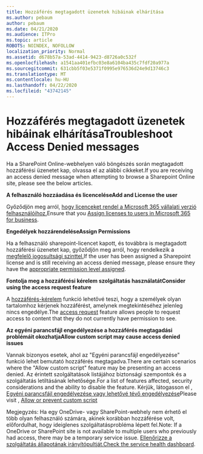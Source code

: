 ```yaml
---
title: Hozzáférés megtagadott üzenetek hibáinak elhárítása
ms.author: pebaum
author: pebaum
ms.date: 04/21/2020
ms.audience: ITPro
ms.topic: article
ROBOTS: NOINDEX, NOFOLLOW
localization_priority: Normal
ms.assetid: d678b57a-53ad-4414-9423-d8726a0c532f
ms.openlocfilehash: a1541aa401efbc03e8a6104ba435c7fdf20a977a
ms.sourcegitcommit: 631cbb5f03e5371f0995e976536d24e9d13746c3
ms.translationtype: MT
ms.contentlocale: hu-HU
ms.lasthandoff: 04/22/2020
ms.locfileid: "43742145"
---
```

# <a name="troubleshoot-access-denied-messages"></a><span data-ttu-id="2cd9f-102">Hozzáférés megtagadott üzenetek hibáinak elhárítása</span><span class="sxs-lookup"><span data-stu-id="2cd9f-102">Troubleshoot Access Denied messages</span></span>

<span data-ttu-id="2cd9f-103">Ha a SharePoint Online-webhelyen való böngészés során megtagadott hozzáférési üzenetet kap, olvassa el az alábbi cikkeket.</span><span class="sxs-lookup"><span data-stu-id="2cd9f-103">If you are receiving an access denied message when attempting to browse a Sharepoint Online site, please see the below articles.</span></span>

<span data-ttu-id="2cd9f-104">**A felhasználó hozzáadása és licencelése**</span><span class="sxs-lookup"><span data-stu-id="2cd9f-104">**Add and License the user**</span></span>

<span data-ttu-id="2cd9f-105">Győződjön meg arról, [hogy licenceket rendel a Microsoft 365 vállalati verzió felhasználóihoz.](https://docs.microsoft.com/office365/admin/subscriptions-and-billing/assign-licenses-to-users?view=o365-worldwide&amp;tabs=One)</span><span class="sxs-lookup"><span data-stu-id="2cd9f-105">Ensure that you [Assign licenses to users in Microsoft 365 for business](https://docs.microsoft.com/office365/admin/subscriptions-and-billing/assign-licenses-to-users?view=o365-worldwide&amp;tabs=One).</span></span>

<span data-ttu-id="2cd9f-106">**Engedélyek hozzárendelése**</span><span class="sxs-lookup"><span data-stu-id="2cd9f-106">**Assign Permissions**</span></span>

<span data-ttu-id="2cd9f-107">Ha a felhasználó sharepoint-licencet kapott, és továbbra is megtagadott hozzáférési üzenetet kap, győződjön meg arról, hogy rendelkezik a [megfelelő jogosultsági szinttel.](https://docs.microsoft.com/sharepoint/understanding-permission-levels)</span><span class="sxs-lookup"><span data-stu-id="2cd9f-107">If the user has been assigned a Sharepoint license and is still receiving an access denied message, please ensure they have the [appropriate permission level assigned](https://docs.microsoft.com/sharepoint/understanding-permission-levels).</span></span>

<span data-ttu-id="2cd9f-108">**Fontolja meg a hozzáférési kérelem szolgáltatás használatát**</span><span class="sxs-lookup"><span data-stu-id="2cd9f-108">**Consider using the access request feature**</span></span>

<span data-ttu-id="2cd9f-109">A [hozzáférés-kérelem](https://support.office.com/article/Set-up-and-manage-access-requests-94B26E0B-2822-49D4-929A-8455698654B3) funkció lehetővé teszi, hogy a személyek olyan tartalomhoz kérjenek hozzáférést, amelynek megtekintéséhez jelenleg nincs engedélye.</span><span class="sxs-lookup"><span data-stu-id="2cd9f-109">The [access request](https://support.office.com/article/Set-up-and-manage-access-requests-94B26E0B-2822-49D4-929A-8455698654B3) feature allows people to request access to content that they do not currently have permission to see.</span></span> 

<span data-ttu-id="2cd9f-110">**Az egyéni parancsfájl engedélyezése a hozzáférés megtagadási problémáit okozhatja**</span><span class="sxs-lookup"><span data-stu-id="2cd9f-110">**Allow custom script may cause access denied issues**</span></span>

<span data-ttu-id="2cd9f-111">Vannak bizonyos esetek, ahol az "Egyéni parancsfájl engedélyezése" funkció lehet bemutató hozzáférés megtagadva.</span><span class="sxs-lookup"><span data-stu-id="2cd9f-111">There are certain scenarios where the "Allow custom script" feature may be presenting an access denied.</span></span> <span data-ttu-id="2cd9f-112">Az érintett szolgáltatások listájához biztonsági szempontok és a szolgáltatás letiltásának lehetősége.</span><span class="sxs-lookup"><span data-stu-id="2cd9f-112">For a list of features affected, security considerations and the ability to disable the feature.</span></span> <span data-ttu-id="2cd9f-113">Kérjük, látogasson el , [Egyéni parancsfájl engedélyezése vagy lehetővé tévő engedélyezése](https://docs.microsoft.com/sharepoint/allow-or-prevent-custom-script)</span><span class="sxs-lookup"><span data-stu-id="2cd9f-113">Please visit , [Allow or prevent custom script](https://docs.microsoft.com/sharepoint/allow-or-prevent-custom-script)</span></span>

<span data-ttu-id="2cd9f-114">Megjegyzés: Ha egy OneDrive- vagy SharePoint-webhely nem érhető el több olyan felhasználó számára, akinek korábban hozzáférése volt, előfordulhat, hogy ideiglenes szolgáltatásprobléma lépett fel.</span><span class="sxs-lookup"><span data-stu-id="2cd9f-114">Note: If a OneDrive or SharePoint site is not available to multiple users who previously had access, there may be a temporary service issue.</span></span> <span data-ttu-id="2cd9f-115">[Ellenőrizze a szolgáltatás állapotának irányítópultját.](https://portal.office.com/adminportal/home#/servicehealth)</span><span class="sxs-lookup"><span data-stu-id="2cd9f-115">[Check the service health dashboard](https://portal.office.com/adminportal/home#/servicehealth).</span></span>


  

